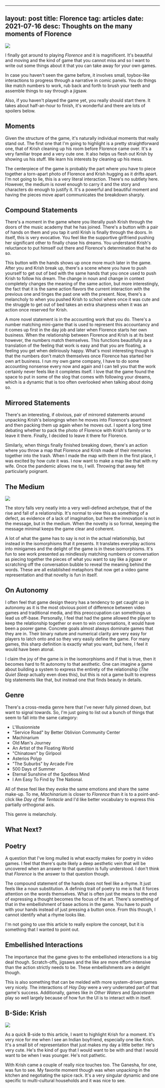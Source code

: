 
---
layout: post
title: Florence
tag: articles
date: 2021-07-16
desc: Thoughts on the many moments of Florence
---

<img src="/blogImages/florence1.jpg" />

I finally got around to playing *Florence* and it is magnificent. It's beautiful and moving and the kind of game that you cannot miss and so I want to write out some things about it that you can take away for your own games.


In case you haven't seen the game before, it involves small, toybox-like interactions to progress through a narrative in comic panels. You do things like match numbers to work, rub back and forth to brush your teeth and assemble things to say through a jigsaw.


Also, if you haven't played the game yet, you really should start there. It takes about half-an-hour to finish, it's wonderful and there are lots of spoilers below.

## Moments

Given the structure of the game, it's naturally individual moments that really stand out. The first one that I'm going to highlight is a pretty straightforward one, that of Krish cleaning up his room before Florence came over. It's a very familiar trope and a very cute one. It also helps us flesh out Krish by showing us his stuff. We learn his interests by cleaning up his mess.


The centerpiece of the game is probably the part where you have to piece together a torn-apart photo of Florence and Krish hugging as it drifts apart. I'm not going to lie, this is a very literal interaction. There's no subtlety here. However, the medium is novel enough to carry it and the story and characters do enough to justify it. It's a powerful and beautiful moment and having the pieces move apart communicates the breakdown sharply.

## Compound Statements

There's a moment in the game where you literally push Krish through the doors of the music academy that he has joined. There's a button with a pair of hands on them and you tap it until Krish is finally through the doors. In itself, this is very evocative. You feel like the supportive girlfriend pushing her significant other to finally chase his dreams. You understand Krish's reluctance to put himself out there and Florence's determination that he do so.


This button with the hands shows up once more much later in the game. After you and Krish break up, there's a scene where you have to push yourself to get out of bed with the same hands that you once used to push Krish to follow his dream. The change in noun and change in context completely changes the meaning of the same action, but more interestingly, the fact that it is the same action flavors the current interaction with the previous one and tinges the past one with the present. Now, there's a melancholy to when you pushed Krish to school where once it was cute and the struggle to get out of bed takes an extra sharpness when it was an action once reserved for Krish.


A more novel statement is in the accounting work that you do. There's a number matching mini-game that is used to represent this accountancy and it comes up first in the day job and later when Florence starts her own business. When the relationship between Florence and Krish is at its best however, the numbers match themselves. This functions beautifully as a translation of the feeling that work is easy and that you are floating, a feeling you get when deliriously happy. What's most interesting though is that the numbers don't match themselves once Florence has started her own art business. I run my own game company, I have to do some accounting nonsense every now and again and I can tell you that the work certainly never feels like it completes itself. I love that the game found the space to put in some of the slog that comes with following your dreams, which is a dynamic that is too often overlooked when talking about doing so.

## Mirrored Statements

There's an interesting, if obvious, pair of mirrored statements around unpacking Krish's belongings when he moves into Florence's apartment and then packing them up again when he moves out. I spent a long time debating whether to pack the photo of Florence with Krish's family or to leave it there. Finally, I decided to leave it there for Florence.


Similarly, when things finally finished breaking down, there's an action where you throw a map that Florence and Krish made of their memories together into the trash. When I made the map with them in the first place, I was excited by how cute it was. I now want to make a map like that with my wife. Once the pandemic allows me to, I will. Throwing that away felt particularly poignant.

## The Medium
<img src="/blogImages/florence3.jpg" />

The story falls very neatly into a very well-defined archetype, that of the rise and fall of a relationship. It's normal to view this as something of a defect, as evidence of a lack of imagination, but here the innovation is not in the message, but in the medium. When the novelty is so formal, keeping the message minimal keeps the game clear and coherent.


A lot of what the game has to say is not in the actual relationship, but instead in the isomorphisms that it presents. It translates everyday actions into minigames and the delight of the game is in these isomorphisms. It's fun to see work presented as mindlessly matching numbers or conversation as piecing together the pieces of what you want to say like a jigsaw or scratching off the conversation bubble to reveal the meaning behind the words. These are all established metaphors that now get a video game representation and that novelty is fun in itself.

## On Autonomy

I often feel that game design theory has a tendency to get caught up in autonomy as it is the most obvious point of difference between video games and traditional media, and this preoccupation can somethings us lead us off-base. Personally, I feel that had the game allowed the player to keep the relationship together or even to win conversations, it would have been a poorer game. Concrete goals almost always dominate games that they are in. Their binary nature and numerical clarity are very easy for players to latch onto and so they very easily define the game. For many games, this sharp definition is exactly what you want, but here, I feel it would have been atonal.


I claim the joy of the game is in the isomorphisms and if that is true, then it becomes hard to fit autonomy to that aesthetic. One can imagine a game about building a system to express the entirety of the relationship (*The Quiet Sleep* actually even does this), but this is not a game built to express big statements like that, but instead one that finds beauty in details.

## Genre

There's a cross-media genre here that I've never fully pinned down, but want to signal towards. So, I'm just going to list out a bunch of things that seem to fall into the same category:
- L'Illusionniste
- "Service Road" by Better Oblivion Community Center
- Machinarium
- Old Man's Journey
- An Artist of the Floating World
- "Chinatown" by Girlpool
- Asterios Polyp
- "The Suburbs" by Arcade Fire
- 500 Days of Summer
- Eternal Sunshine of the Spotless Mind
- I Am Easy To Find by The National.



All of these feel like they evoke the same emotions and share the same make-up. To me, *Machinarium* is closer to *Florence* than it is to a point-and-click like *Day of the Tentacle* and I'd like better vocabulary to express this partially orthogonal axis.


This genre is melancholy.

## What Next?
## Poetry

A question that I've long mulled is what exactly makes for poetry in video games. I feel that there's quite likely a deep aesthetic vein that will be uncovered when an answer to that question is fully understood. I don't think that *Florence* is the answer to that question though.


The compound statement of the hands does not feel like a rhyme. It just feels like a noun substitution. A defining trait of poetry to me is that it forces attention on the words themselves. What is often just the means to the end of expressing a thought becomes the focus of the art. There's something of that in the embellishment of base actions in the game. You have to push with your hands instead of just pressing a button once. From this though, I cannot identify what a rhyme looks like.


I'm not going to use this article to really explore the concept, but it is something that I wanted to point out.

## Embellished Interactions

The importance that the game gives to the embellished interactions is a big deal though. Scratch-offs, jigsaws and the like are more effort-intensive than the action strictly needs to be. These embellishments are a delight though.


This is also something that can be melded with more system-driven games very nicely. The interactions of *Hay Day* were a very underrated part of that game's success. Additionally, games like *In Other Waters* and *Spaceteam* play so well largely because of how fun the UI is to interact with in itself.

## B-Side: Krish
<img src="/blogImages/florence2.jpg" />

As a quick B-side to this article, I want to highlight Krish for a moment. It's very nice for me when I see an Indian boyfriend, especially one like Krish. It's a small bit of representation that just makes my day a little better. He's very cute. He's the kind of guy that I would want to be with and that I would want to be when I was younger. He's not pathetic.


With Krish came a couple of really nice touches too. The Ganesha, for one, was fun to see. My favorite moment though was when unpacking in the kitchen and negotiating the spice rack. It's a very singular dynamic and one specific to multi-cultural households and it was nice to see.

